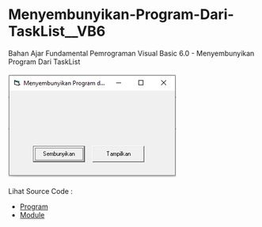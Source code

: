 # Menyembunyikan-Program-Dari-TaskList__VB6
Bahan Ajar Fundamental Pemrograman Visual Basic 6.0 - Menyembunyikan Program Dari TaskList<br><br>
<img src="https://github.com/RizkyKhapidsyah/Menyembunyikan-Program-Dari-TaskList__VB6/blob/main/result/001.PNG"><br><br>
Lihat Source Code : <br>
- <a href="https://github.com/RizkyKhapidsyah/Menyembunyikan-Program-Dari-TaskList__VB6/blob/main/Form1.frm">Program</a><br>
- <a href="https://github.com/RizkyKhapidsyah/Menyembunyikan-Program-Dari-TaskList__VB6/blob/main/Module1.bas">Module</a>
